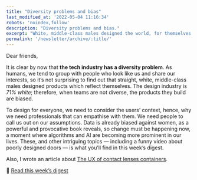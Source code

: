 ```yaml
---
title: "Diversity problems and bias"
last_modified_at: '2022-05-04 11:16:34'
robots: 'noindex,follow'
description: "Diversity problems and bias."
excerpt: "White, middle-class males designed the world, for themselves."
permalink: '/newsletter/archive/:title/'
---
```

Dear friends,

It is clear by now that **the tech industry has a diversity problem**. As humans, we tend to group with people who look like us and share our interests, so it’s not surprising to find out that straight, white, middle-class males designed products which reflect themselves. The design industry is *71% white*; therefore, when teams are not diverse, the products they build are biased.

To design for everyone, we need to consider the users’ context, hence, why we need professionals that can empathise with them. We need people to call us out on our assumptions. Data is already biased against women, as a powerful and provocative book reveals, so change must be happening now, a moment where algorithms and AI are becoming more prominent in our lives. These, and other intriguing topics — including a funny video about poorly designed doors — is what you’ll find in this week’s digest.

Also, I wrote an article about <a href="https://silviamaggidesign.com/ux/ux-of-contact-lenses-containers/">The UX of contact lenses containers</a>.

<p class="detached">🔗 <a href="https://silviamaggidesign.com/design-digested/design-digested-5-diversity-bias/">Read this week’s digest</a></p>